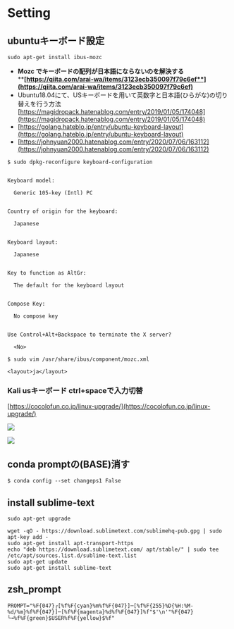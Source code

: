 # Setting

## ubuntuキーボード設定

```
sudo apt-get install ibus-mozc  
```

* **Mozc でキーボードの配列が日本語にならないのを解決する**\
  ****[**https://qiita.com/arai-wa/items/3123ecb350097f79c6ef**](https://qiita.com/arai-wa/items/3123ecb350097f79c6ef)****
* Ubuntu18.04にて、USキーボードを用いて英数字と日本語(ひらがな)の切り替えを行う方法\
  [https://magidropack.hatenablog.com/entry/2019/01/05/174048](https://magidropack.hatenablog.com/entry/2019/01/05/174048)
* [https://golang.hateblo.jp/entry/ubuntu-keyboard-layout](https://golang.hateblo.jp/entry/ubuntu-keyboard-layout)
* [https://johnyuan2000.hatenablog.com/entry/2020/07/06/163112](https://johnyuan2000.hatenablog.com/entry/2020/07/06/163112)

```
$ sudo dpkg-reconfigure keyboard-configuration


Keyboard model:

  Generic 105-key (Intl) PC


Country of origin for the keyboard:

  Japanese


Keyboard layout:

  Japanese


Key to function as AltGr:

  The default for the keyboard layout


Compose Key:

  No compose key


Use Control+Alt+Backspace to terminate the X server?

  <No>
```

```
$ sudo vim /usr/share/ibus/component/mozc.xml

<layout>ja</layout>
```

### Kali usキーボード ctrl+spaceで入力切替

[https://cocolofun.co.jp/linux-upgrade/](https://cocolofun.co.jp/linux-upgrade/)

![](.gitbook/assets/ibus\_setting.png)

![](.gitbook/assets/ctrl\_space\_setting.png)

## conda promptの(BASE)消す

```
$ conda config --set changeps1 False
```

## install sublime-text

```
sudo apt-get upgrade
```

```
wget -qO - https://download.sublimetext.com/sublimehq-pub.gpg | sudo apt-key add -
sudo apt-get install apt-transport-https
echo "deb https://download.sublimetext.com/ apt/stable/" | sudo tee /etc/apt/sources.list.d/sublime-text.list
sudo apt-get update
sudo apt-get install sublime-text
```

## zsh\_prompt

```
PROMPT="%F{047}┌[%f%F{cyan}%m%f%F{047}]─[%f%F{255}%D{%H:%M-%d/%m}%f%F{047}]─[%f%F{magenta}%d%f%F{047}]%f"$'\n'"%F{047}└╼%f%F{green}$USER%f%F{yellow}$%f"
```
